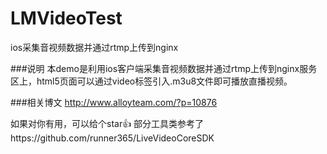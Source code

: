 # LMVideoTest
ios采集音视频数据并通过rtmp上传到nginx

###说明
本demo是利用ios客户端采集音视频数据并通过rtmp上传到nginx服务区上，html5页面可以通过video标签引入.m3u8文件即可播放直播视频。

###相关博文
http://www.alloyteam.com/?p=10876

如果对你有用，可以给个star👍
部分工具类参考了https://github.com/runner365/LiveVideoCoreSDK
